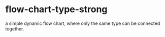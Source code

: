 # flow-chart-type-strong
a simple dynamic flow chart, where only the same type can be connected together.
